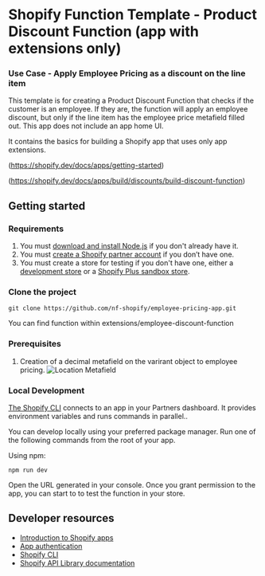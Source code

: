 # Shopify Function Template - Product Discount Function (app with extensions only)
### Use Case - Apply Employee Pricing as a discount on the line item

This template is for creating a Product Discount Function that checks if the customer is an employee. If they are, the function will apply an employee discount, but only if the line item has the employee price metafield filled out. This app does not include an app home UI.

It contains the basics for building a Shopify app that uses only app extensions.

(https://shopify.dev/docs/apps/getting-started)

(https://shopify.dev/docs/apps/build/discounts/build-discount-function)

## Getting started

### Requirements

1. You must [download and install Node.js](https://nodejs.org/en/download/) if you don't already have it.
1. You must [create a Shopify partner account](https://partners.shopify.com/signup) if you don’t have one.
1. You must create a store for testing if you don't have one, either a [development store](https://help.shopify.com/en/partners/dashboard/development-stores#create-a-development-store) or a [Shopify Plus sandbox store](https://help.shopify.com/en/partners/dashboard/managing-stores/plus-sandbox-store).

### Clone the project
```
git clone https://github.com/nf-shopify/employee-pricing-app.git
```
You can find function within extensions/employee-discount-function

### Prerequisites

1. Creation of a decimal metafield on the varirant object to employee pricing.
![Location Metafield](https://screenshot.click/26-34-wgrrf-9xivo.jpg)


### Local Development

[The Shopify CLI](https://shopify.dev/docs/apps/tools/cli) connects to an app in your Partners dashboard. It provides environment variables and runs commands in parallel..

You can develop locally using your preferred package manager. Run one of the following commands from the root of your app.

Using npm:

```shell
npm run dev
```

Open the URL generated in your console. Once you grant permission to the app, you can start to to test the function in your store.


## Developer resources

- [Introduction to Shopify apps](https://shopify.dev/docs/apps/getting-started)
- [App authentication](https://shopify.dev/docs/apps/auth)
- [Shopify CLI](https://shopify.dev/docs/apps/tools/cli)
- [Shopify API Library documentation](https://github.com/Shopify/shopify-api-js#readme)
